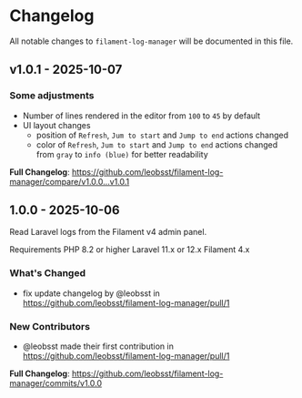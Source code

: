 # Changelog

All notable changes to `filament-log-manager` will be documented in this file.

## v1.0.1 - 2025-10-07

### Some adjustments

- Number of lines rendered in the editor from `100` to `45` by default
- UI layout changes
  - position of `Refresh`, `Jum to start` and `Jump to end` actions changed
  - color of `Refresh`, `Jum to start` and `Jump to end` actions changed from `gray` to `info (blue)` for better readability
  

**Full Changelog**: https://github.com/leobsst/filament-log-manager/compare/v1.0.0...v1.0.1

## 1.0.0 - 2025-10-06

Read Laravel logs from the Filament v4 admin panel.

Requirements
PHP 8.2 or higher
Laravel 11.x or 12.x
Filament 4.x

### What's Changed

* fix update changelog by @leobsst in https://github.com/leobsst/filament-log-manager/pull/1

### New Contributors

* @leobsst made their first contribution in https://github.com/leobsst/filament-log-manager/pull/1

**Full Changelog**: https://github.com/leobsst/filament-log-manager/commits/v1.0.0
